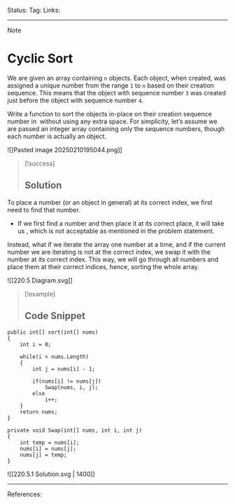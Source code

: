 Status: 
Tag:
Links:

---
> [!note] 
>  # Cyclic Sort

We are given an array containing `n` objects. Each object, when created, was assigned a unique number from the range `1` to `n` based on their creation sequence. This means that the object with sequence number `3` was created just before the object with sequence number `4`.

Write a function to sort the objects in-place on their creation sequence number in  without using any extra space. For simplicity, let’s assume we are passed an integer array containing only the sequence numbers, though each number is actually an object.

![[Pasted image 20250210195044.png]]


> [!success] 
> ## Solution 

To place a number (or an object in general) at its correct index, we first need to find that number. 
   - If we first find a number and then place it at its correct place, it will take us , which is not acceptable as mentioned in the problem statement.

Instead, what if we iterate the array one number at a time, and if the current number we are iterating is not at the correct index, we swap it with the number at its correct index. This way, we will go through all numbers and place them at their correct indices, hence, sorting the whole array.


![[220.5 Diagram.svg]]


> [!example] 
>  ## Code Snippet

``` run-csharp
public int[] sort(int[] nums)
{
	int i = 0;
	
	while(i < nums.Length)
	{
		int j = nums[i] - 1;
		
		if(nums[i] != nums[j])
			Swap(nums, i, j);
		else
			i++;
	}
	return nums;
}
```

``` run-csharp
private void Swap(int[] nums, int i, int j)
{
	int temp = nums[i];
	nums[i] = nums[j];
	nums[j] = temp;
}
```


![[220.5.1 Solution.svg | 1400]]


---
References: